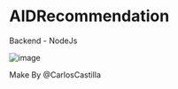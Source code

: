 # AIDRecommendation
Backend - NodeJs

![image](https://user-images.githubusercontent.com/34387852/114797473-df104380-9d58-11eb-9a62-7cf10f5ab9f5.png)


Make By @CarlosCastilla